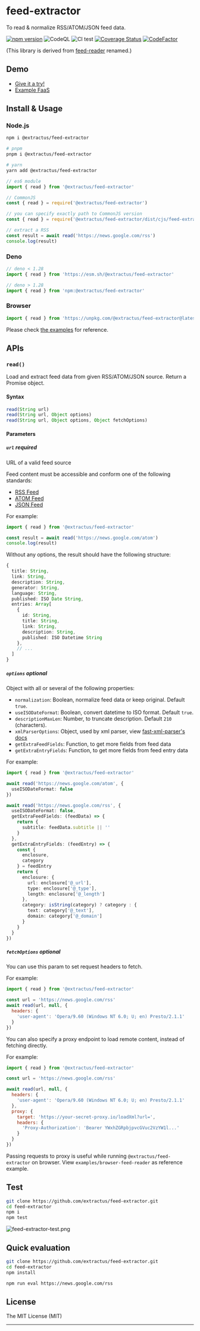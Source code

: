 # feed-extractor

To read & normalize RSS/ATOM/JSON feed data.

[![npm version](https://badge.fury.io/js/@extractus%2Ffeed-extractor.svg)](https://badge.fury.io/js/@extractus%2Ffeed-extractor)
![CodeQL](https://github.com/extractus/feed-extractor/workflows/CodeQL/badge.svg)
![CI test](https://github.com/extractus/feed-extractor/workflows/ci-test/badge.svg)
[![Coverage Status](https://img.shields.io/coveralls/github/extractus/feed-extractor)](https://coveralls.io/github/extractus/feed-extractor?branch=main)
[![CodeFactor](https://www.codefactor.io/repository/github/extractus/feed-extractor/badge)](https://www.codefactor.io/repository/github/extractus/feed-extractor)

(This library is derived from [feed-reader](https://www.npmjs.com/package/feed-reader) renamed.)

## Demo

- [Give it a try!](https://extractor-demos.pages.dev/feed-extractor)
- [Example FaaS](https://extractus.deno.dev/extract?apikey=rn0wbHos2e73W6ghQf705bdF&type=feed&url=https://news.google.com/rss)

## Install & Usage

### Node.js

```bash
npm i @extractus/feed-extractor

# pnpm
pnpm i @extractus/feed-extractor

# yarn
yarn add @extractus/feed-extractor
```

```ts
// es6 module
import { read } from '@extractus/feed-extractor'

// CommonJS
const { read } = require('@extractus/feed-extractor')

// you can specify exactly path to CommonJS version
const { read } = require('@extractus/feed-extractor/dist/cjs/feed-extractor.js')

// extract a RSS
const result = await read('https://news.google.com/rss')
console.log(result)
```

### Deno

```ts
// deno < 1.28
import { read } from 'https://esm.sh/@extractus/feed-extractor'

// deno > 1.28
import { read } from 'npm:@extractus/feed-extractor'
```

### Browser

```ts
import { read } from 'https://unpkg.com/@extractus/feed-extractor@latest/dist/feed-extractor.esm.js'
```

Please check [the examples](https://github.com/extractus/feed-extractor/tree/main/examples) for reference.


## APIs

### `read()`

Load and extract feed data from given RSS/ATOM/JSON source. Return a Promise object.

#### Syntax

```ts
read(String url)
read(String url, Object options)
read(String url, Object options, Object fetchOptions)
```

#### Parameters

##### `url` *required*

URL of a valid feed source

Feed content must be accessible and conform one of the following standards:

  - [RSS Feed](https://www.rssboard.org/rss-specification)
  - [ATOM Feed](https://datatracker.ietf.org/doc/html/rfc5023)
  - [JSON Feed](https://www.jsonfeed.org/version/1.1/)

For example:

```js
import { read } from '@extractus/feed-extractor'

const result = await read('https://news.google.com/atom')
console.log(result)
```

Without any options, the result should have the following structure:

```ts
{
  title: String,
  link: String,
  description: String,
  generator: String,
  language: String,
  published: ISO Date String,
  entries: Array[
    {
      id: String,
      title: String,
      link: String,
      description: String,
      published: ISO Datetime String
    },
    // ...
  ]
}
```

##### `options` *optional*

Object with all or several of the following properties:

  - `normalization`: Boolean, normalize feed data or keep original. Default `true`.
  - `useISODateFormat`: Boolean, convert datetime to ISO format. Default `true`.
  - `descriptionMaxLen`: Number, to truncate description. Default `210` (characters).
  - `xmlParserOptions`: Object, used by xml parser, view [fast-xml-parser's docs](https://github.com/NaturalIntelligence/fast-xml-parser/blob/master/docs/v4/2.XMLparseOptions.md)
  - `getExtraFeedFields`: Function, to get more fields from feed data
  - `getExtraEntryFields`: Function, to get more fields from feed entry data

For example:

```ts
import { read } from '@extractus/feed-extractor'

await read('https://news.google.com/atom', {
  useISODateFormat: false
})

await read('https://news.google.com/rss', {
  useISODateFormat: false,
  getExtraFeedFields: (feedData) => {
    return {
      subtitle: feedData.subtitle || ''
    }
  },
  getExtraEntryFields: (feedEntry) => {
    const {
      enclosure,
      category
    } = feedEntry
    return {
      enclosure: {
        url: enclosure['@_url'],
        type: enclosure['@_type'],
        length: enclosure['@_length']
      },
      category: isString(category) ? category : {
        text: category['@_text'],
        domain: category['@_domain']
      }
    }
  }
})
```

##### `fetchOptions` *optional*

You can use this param to set request headers to fetch.

For example:

```js
import { read } from '@extractus/feed-extractor'

const url = 'https://news.google.com/rss'
await read(url, null, {
  headers: {
    'user-agent': 'Opera/9.60 (Windows NT 6.0; U; en) Presto/2.1.1'
  }
})
```

You can also specify a proxy endpoint to load remote content, instead of fetching directly.

For example:

```js
import { read } from '@extractus/feed-extractor'

const url = 'https://news.google.com/rss'

await read(url, null, {
  headers: {
    'user-agent': 'Opera/9.60 (Windows NT 6.0; U; en) Presto/2.1.1'
  },
  proxy: {
    target: 'https://your-secret-proxy.io/loadXml?url=',
    headers: {
      'Proxy-Authorization': 'Bearer YWxhZGRpbjpvcGVuc2VzYW1l...'
    }
  }
})
```

Passing requests to proxy is useful while running `@extractus/feed-extractor` on browser.
View `examples/browser-feed-reader` as reference example.

## Test

```bash
git clone https://github.com/extractus/feed-extractor.git
cd feed-extractor
npm i
npm test
```

![feed-extractor-test.png](https://i.imgur.com/2b5xt6S.png)


## Quick evaluation

```bash
git clone https://github.com/extractus/feed-extractor.git
cd feed-extractor
npm install

npm run eval https://news.google.com/rss
```

## License
The MIT License (MIT)

---
